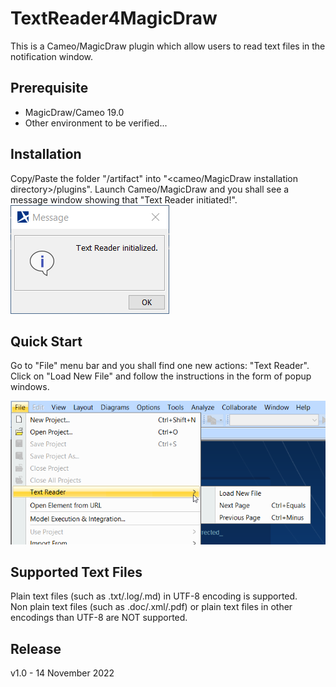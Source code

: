 # TextReader4MagicDraw

This is a Cameo/MagicDraw plugin which allow users to read text files in the notification window.

## Prerequisite
- MagicDraw/Cameo 19.0    
- Other environment to be verified...     


## Installation
Copy/Paste the folder "/artifact" into "<cameo/MagicDraw installation directory>/plugins". Launch Cameo/MagicDraw and you shall see a message window showing that "Text Reader initiated!".  
![Installation](/assets/init.png "init message")

## Quick Start
Go to "File" menu bar and you shall find one new actions: "Text Reader". 
Click on "Load New File" and follow the instructions in the form of popup windows.



![Quick Start](/assets/menu.png "Quick Start")

## Supported Text Files
Plain text files (such as .txt/.log/.md) in UTF-8 encoding is supported.  
Non plain text files (such as .doc/.xml/.pdf) or plain text files in other encodings than UTF-8 are NOT supported.


## Release
v1.0 - 14 November 2022
